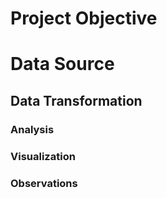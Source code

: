 # Project Objective

# Data Source

## Data Transformation

### Analysis

### Visualization

### Observations
